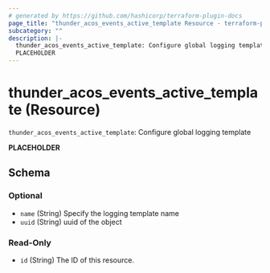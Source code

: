 ```yaml
---
# generated by https://github.com/hashicorp/terraform-plugin-docs
page_title: "thunder_acos_events_active_template Resource - terraform-provider-thunder"
subcategory: ""
description: |-
  thunder_acos_events_active_template: Configure global logging template
  PLACEHOLDER
---
```


# thunder_acos_events_active_template (Resource)

`thunder_acos_events_active_template`: Configure global logging template

__PLACEHOLDER__



<!-- schema generated by tfplugindocs -->
## Schema

### Optional

- `name` (String) Specify the logging template name
- `uuid` (String) uuid of the object

### Read-Only

- `id` (String) The ID of this resource.


